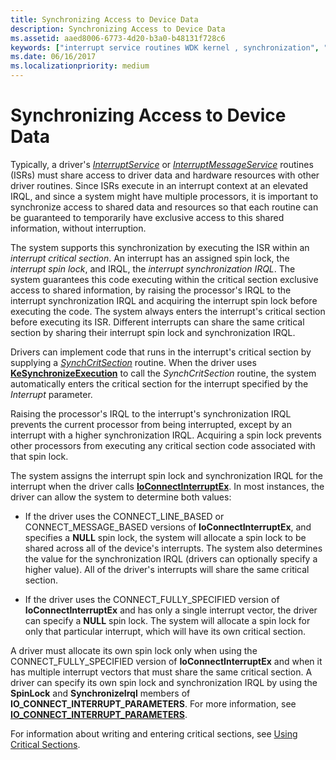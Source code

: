 ```yaml
---
title: Synchronizing Access to Device Data
description: Synchronizing Access to Device Data
ms.assetid: aaed8006-6773-4d20-b3a0-b48131f728c6
keywords: ["interrupt service routines WDK kernel , synchronization", "ISRs WDK kernel , synchronization", "interrupt objects WDK kernel , synchronization", "synchronization WDK kernel , interrupts", "single interrupt vectors WDK kernel", "critical section routines WDK kernel", "interrupt spin locks WDK kernel", "spin locks WDK kernel", "synchronization WDK kernel , device data access", "SynchCritSection", "SynchronizeIrql", "SpinLock parameter"]
ms.date: 06/16/2017
ms.localizationpriority: medium
---
```


# Synchronizing Access to Device Data





Typically, a driver's [*InterruptService*](https://docs.microsoft.com/windows-hardware/drivers/ddi/content/wdm/nc-wdm-kservice_routine) or [*InterruptMessageService*](https://docs.microsoft.com/windows-hardware/drivers/ddi/content/wdm/nc-wdm-kmessage_service_routine) routines (ISRs) must share access to driver data and hardware resources with other driver routines. Since ISRs execute in an interrupt context at an elevated IRQL, and since a system might have multiple processors, it is important to synchronize access to shared data and resources so that each routine can be guaranteed to temporarily have exclusive access to this shared information, without interruption.

The system supports this synchronization by executing the ISR within an *interrupt critical section*. An interrupt has an assigned spin lock, the *interrupt spin lock*, and IRQL, the *interrupt synchronization IRQL*. The system guarantees this code executing within the critical section exclusive access to shared information, by raising the processor's IRQL to the interrupt synchronization IRQL and acquiring the interrupt spin lock before executing the code. The system always enters the interrupt's critical section before executing its ISR. Different interrupts can share the same critical section by sharing their interrupt spin lock and synchronization IRQL.

Drivers can implement code that runs in the interrupt's critical section by supplying a [*SynchCritSection*](https://docs.microsoft.com/windows-hardware/drivers/ddi/content/wdm/nc-wdm-ksynchronize_routine) routine. When the driver uses [**KeSynchronizeExecution**](https://docs.microsoft.com/windows-hardware/drivers/ddi/content/wdm/nf-wdm-kesynchronizeexecution) to call the *SynchCritSection* routine, the system automatically enters the critical section for the interrupt specified by the *Interrupt* parameter.

Raising the processor's IRQL to the interrupt's synchronization IRQL prevents the current processor from being interrupted, except by an interrupt with a higher synchronization IRQL. Acquiring a spin lock prevents other processors from executing any critical section code associated with that spin lock.

The system assigns the interrupt spin lock and synchronization IRQL for the interrupt when the driver calls [**IoConnectInterruptEx**](https://docs.microsoft.com/windows-hardware/drivers/ddi/content/wdm/nf-wdm-ioconnectinterruptex). In most instances, the driver can allow the system to determine both values:

-   If the driver uses the CONNECT\_LINE\_BASED or CONNECT\_MESSAGE\_BASED versions of **IoConnectInterruptEx**, and specifies a **NULL** spin lock, the system will allocate a spin lock to be shared across all of the device's interrupts. The system also determines the value for the synchronization IRQL (drivers can optionally specify a higher value). All of the driver's interrupts will share the same critical section.

-   If the driver uses the CONNECT\_FULLY\_SPECIFIED version of **IoConnectInterruptEx** and has only a single interrupt vector, the driver can specify a **NULL** spin lock. The system will allocate a spin lock for only that particular interrupt, which will have its own critical section.

A driver must allocate its own spin lock only when using the CONNECT\_FULLY\_SPECIFIED version of **IoConnectInterruptEx** and when it has multiple interrupt vectors that must share the same critical section. A driver can specify its own spin lock and synchronization IRQL by using the **SpinLock** and **SynchronizeIrql** members of **IO\_CONNECT\_INTERRUPT\_PARAMETERS**. For more information, see [**IO\_CONNECT\_INTERRUPT\_PARAMETERS**](https://docs.microsoft.com/windows-hardware/drivers/ddi/content/wdm/ns-wdm-_io_connect_interrupt_parameters).

For information about writing and entering critical sections, see [Using Critical Sections](using-critical-sections.md).

 

 




